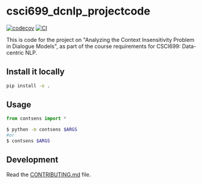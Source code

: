 
# csci699_dcnlp_projectcode

[![codecov](https://codecov.io/gh/wise-east/csci699_dcnlp_projectcode/branch/main/graph/badge.svg?token=csci699_dcnlp_projectcode_token_here)](https://codecov.io/gh/wise-east/csci699_dcnlp_projectcode)
[![CI](https://github.com/wise-east/csci699_dcnlp_projectcode/actions/workflows/main.yml/badge.svg)](https://github.com/wise-east/csci699_dcnlp_projectcode/actions/workflows/main.yml)

This is code for the project on "Analyzing the Context Insensitivity Problem in Dialogue Models", as part of the course requirements for CSCI699: Data-centric NLP. 


## Install it locally 

```bash
pip install -e . 
```

## Usage

```py
from contsens import * 
```

```bash
$ python -m contsens $ARGS
#or
$ contsens $ARGS
```

## Development

Read the [CONTRIBUTING.md](CONTRIBUTING.md) file.
